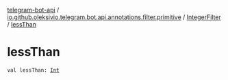 [telegram-bot-api](../../index.md) / [io.github.oleksivio.telegram.bot.api.annotations.filter.primitive](../index.md) / [IntegerFilter](index.md) / [lessThan](./less-than.md)

# lessThan

`val lessThan: `[`Int`](https://kotlinlang.org/api/latest/jvm/stdlib/kotlin/-int/index.html)